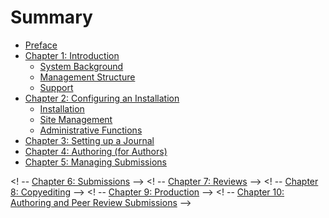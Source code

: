 # Summary

* [Preface](README.md)
* [Chapter 1: Introduction](01-introduction.md)
  * [System Background](01-1-system-background.md)
  * [Management Structure](01-2-management-structure.md)
  * [Support](01-3-support.md)
* [Chapter 2: Configuring an Installation](02-installation.md)
  * [Installation](02-1-installation.md)
  * [Site Management](02-2-site-management.md)
  * [Administrative Functions](02-3-administrative-functions.md) 
* [Chapter 3: Setting up a Journal](chapter_3_configuring_a_new_installation.md) 
* [Chapter 4: Authoring (for Authors)](chapter_4_setting_up_a_new_journal.md) 
* [Chapter 5: Managing Submissions](chapter_5_issue_management.md)

<! -- [Chapter 6: Submissions](chapter_6_submissions.md) -->
<! -- [Chapter 7: Reviews](chapter_7_reviews.md) -->
<! -- [Chapter 8: Copyediting](chapter_8_copyediting.md) -->
<! -- [Chapter 9: Production](chapter_9_production.md) -->
<! -- [Chapter 10: Authoring and Peer Review Submissions](chapter_10_.md) -->